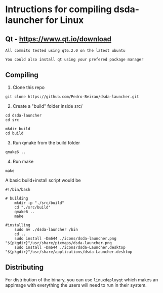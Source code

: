 # Intructions for compiling dsda-launcher for Linux


## Qt - https://www.qt.io/download
```
All commits tested using qt6.2.0 on the latest ubuntu

You could also install qt using your prefered package manager
```

## Compiling

1. Clone this repo
```
git clone https://github.com/Pedro-Beirao/dsda-launcher.git
```

2. Create a "build" folder inside src/
```
cd dsda-launcher
cd src

mkdir build
cd build
```
3. Run qmake from the build folder
```
qmake6 ..
```
4. Run make
```
make
```

A basic build+install script would be
```
#!/bin/bash

# building
	mkdir -p "./src/build"
	cd "./src/build"
	qmake6 ..
	make
	
#installing
	sudo mv ./dsda-launcher /bin
	cd ..
	sudo install -Dm644 ./icons/dsda-launcher.png "${pkgdir}"/usr/share/pixmaps/dsda-launcher.png
	sudo install -Dm644 ./icons/dsda-Launcher.desktop "${pkgdir}"/usr/share/applications/dsda-Launcher.desktop
```



## Distributing

For distribution of the binary, you can use `linuxdeployqt` which makes an appimage with everything the users will need to run in their system.
